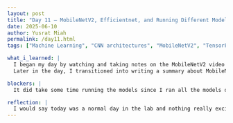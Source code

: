```yaml
---
layout: post
title: "Day 11 – MobileNetV2, Efficientnet, and Running Different Models "
date: 2025-06-10
author: Yusrat Miah
permalink: /day11.html
tags: ["Machine Learning", "CNN architectures", "MobileNetV2", "TensorFlow", "Efficientnet"]

what_i_learned: |
  I began my day by watching and taking notes on the MobileNetV2 video series that I have been watching on YouTube. Through this, I learned that the key differences between MobileNetV1 and MobileNetV2 is that MobileNetV2 utilizes the technique of inverted residuals with linear bottlenecks, which makes it faster since the differen activations are low dimensional and since the point-wise convulation compresses the data. Then, I transitioned to solidifying my knowledge on MobileNets and EfficientNet models by starting a LinkedinLearning course titled "Computer Vision for Data Scientists." Through this course, I have been able to gain a fresh prespective on the evolution of CNN architectures. 
  Later in the day, I transitioned into writing a summary about MobileNetV1 & V2, Densenet121, Efficient B0 V1 & V2. I also ran each of the models on the codebases that was given to us. I plan on analyzing the data and adding my thoughts to the summary report that I am currently developing.

blockers: |
  It did take some time running the models since I ran all the models on an epoch of 10 on Google Colab. 

reflection: |
  I would say today was a normal day in the lab and nothing really exciting happended. I realized I should allocate time to dedicately read scholarly articles and maybe start my day with them. By doing this, it will help me add on to my current techinical writing pieces and allow me to be a better reader. Tomorrow's goal is make more progress on my summary article.
---
```


